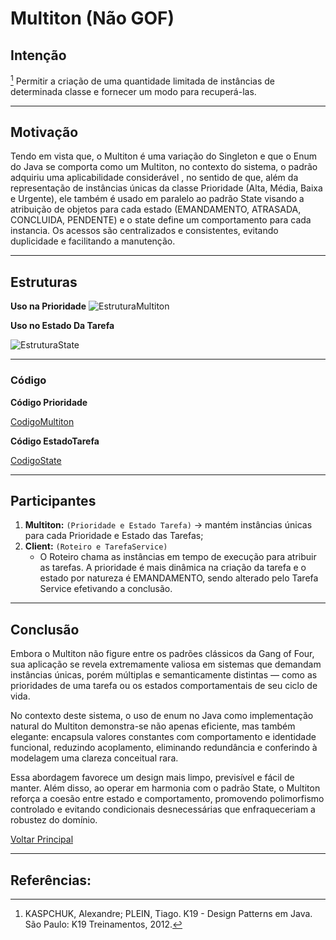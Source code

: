 
# Multiton (Não GOF)

## Intenção

[^K19]
Permitir a criação de uma quantidade limitada de instâncias de determinada classe e fornecer um modo para recuperá-las.

---

## Motivação 

Tendo em vista que, o Multiton é uma variação do Singleton e que o Enum do Java se comporta como um Multiton, no contexto do sistema, o padrão adquiriu uma aplicabilidade considerável , no sentido de que, além da representação de instâncias únicas da classe Prioridade (Alta, Média, Baixa e Urgente), ele também é usado em paralelo ao padrão State visando a atribuição de objetos para cada estado (EMANDAMENTO, ATRASADA, CONCLUIDA, PENDENTE) e o state define um comportamento para cada instancia. Os acessos são centralizados e consistentes, evitando duplicidade e facilitando a manutenção.

---

## Estruturas

**Uso na Prioridade**
![EstruturaMultiton](../../out/estruturasUmls/padrões/multiton/multiton/multiton.png)

**Uso no Estado Da Tarefa**

![EstruturaState](../../out/estruturasUmls/padrões/state/state/state.png)

---

### Código

**Código Prioridade**

[CodigoMultiton](../../src/main/java/model/Prioridade.java)

**Código EstadoTarefa**

[CodigoState](../../src/main/java/model/EstadoTarefa.java)

---

## Participantes

1. **Multiton:** `(Prioridade e Estado Tarefa)` -> mantém instâncias únicas para cada Prioridade e Estado das Tarefas;
2. **Client:** `(Roteiro e TarefaService)`
    - O Roteiro chama as instâncias em tempo de execução para atribuir as tarefas. A prioridade é mais dinâmica na criação da tarefa e o estado por natureza é EMANDAMENTO, sendo alterado pelo Tarefa Service efetivando a conclusão.

---

## Conclusão

Embora o Multiton não figure entre os padrões clássicos da Gang of Four, sua aplicação se revela extremamente valiosa em sistemas que demandam instâncias únicas, porém múltiplas e semanticamente distintas — como as prioridades de uma tarefa ou os estados comportamentais de seu ciclo de vida.

No contexto deste sistema, o uso de enum no Java como implementação natural do Multiton demonstra-se não apenas eficiente, mas também elegante: encapsula valores constantes com comportamento e identidade funcional, reduzindo acoplamento, eliminando redundância e conferindo à modelagem uma clareza conceitual rara. 

Essa abordagem favorece um design mais limpo, previsível e fácil de manter. Além disso, ao operar em harmonia com o padrão State, o Multiton reforça a coesão entre estado e comportamento, promovendo polimorfismo controlado e evitando condicionais desnecessárias que enfraqueceriam a robustez do domínio.


[Voltar Principal](../../README.md)

--- 

## Referências:

[^K19]: KASPCHUK, Alexandre; PLEIN, Tiago. K19 - Design Patterns em Java. São Paulo: K19 Treinamentos, 2012.